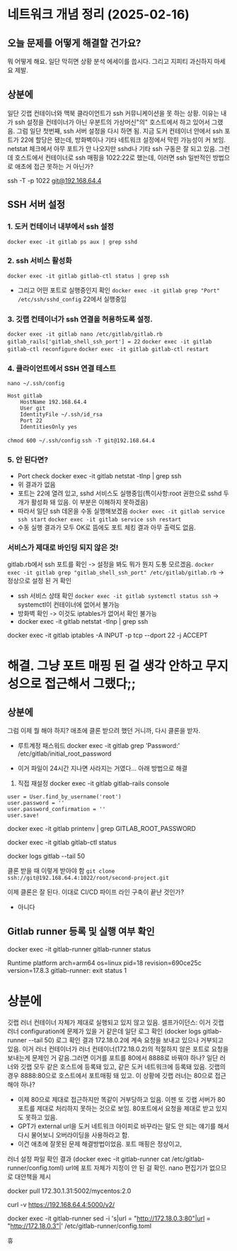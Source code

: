 # 네트워크 개념 정리 (2025-02-16)
## 오늘 문제를 어떻게 해결할 건가요?
뭐 어떻게 해요. 일단 막히면 상황 분석 에세이를 씁시다. 그리고 지피티 과신하지 마세요 제발.

## 상분에
일단 깃랩 컨테이너와 맥북 클라이언트가 ssh 커뮤니케이션을 못 하는 상황. 이유는 내가 ssh 설정을 컨테이너가 아닌 우분트의 가상머신"의" 호스트에서 하고 있어서 그랬음. 그럼 일단 첫번째, ssh 서버 설정을 다시 하면 됨.
지금 도커 컨테이너 안에서 ssh 포트가 22에 할당은 됐는데, 방화벽이나 기타 네트워크 설정에서 막힌 가능성이 커 보임. netstat 체크에서 아무 포트가 안 나오지만 sshd나 기타 ssh 구동은 잘 되고  있음. 
그런데 호스트에서 컨테이너로 ssh 매핑을 1022:22로 했는데, 이러면 ssh 일반적인 방법으로 애초에 접근 못하는 거 아닌가?

ssh -T -p 1022 git@192.168.64.4

## SSH 서버 설정
### 1. 도커 컨테이너 내부에서 ssh 설정
`docker exec -it gitlab ps aux | grep sshd`
### 2. ssh 서비스 활성화
`docker exec -it gitlab gitlab-ctl status | grep ssh`
- 그리고 어떤 포트로 실행중인지 확인
`docker exec -it gitlab grep "Port" /etc/ssh/sshd_config`
22에서 실행중임

### 3. 깃랩 컨테이너가 ssh 연결을 허용하도록 설정.
`docker exec -it gitlab nano /etc/gitlab/gitlab.rb`
`gitlab_rails['gitlab_shell_ssh_port'] = 22`
`docker exec -it gitlab gitlab-ctl reconfigure`
`docker exec -it gitlab gitlab-ctl restart`

### 4. 클라이언트에서 SSH 연결 테스트
`nano ~/.ssh/config`
```
Host gitlab
    HostName 192.168.64.4
    User git
    IdentityFile ~/.ssh/id_rsa
    Port 22
    IdentitiesOnly yes
```
`chmod 600 ~/.ssh/config`
`ssh -T git@192.168.64.4`


### 5. 안 된다면?
- Port check
docker exec -it gitlab netstat -tlnp | grep ssh
- 위 결과가 없음
- 포트는 22에 열려 있고, sshd 서비스도 실행중임(특이사항:root 권한으로 sshd 두 개가 활성화 돼 있음. 이 부분은 이해하지 못하겠음)
- 따라서 일단 ssh 데몬을 수동 실행해보겠음
`docker exec -it gitlab service ssh start`
`docker exec -it gitlab service ssh restart`
- 수동 실행 결과가 모두 OK로 뜸에도 포트 체킹 결과 아무 출력도 없음.

### 서비스가 제대로 바인딩 되지 않은 것!
gitlab.rb에서 ssh 포트를 확인 -> 설정을 봐도 뭐가 뭔지 도통 모르겠음.
`docker  exec -it gitlab grep "gitlab_shell_ssh_port" /etc/gitlab/gitlab.rb`
-> 정상으로 설정 된 거 확인
- ssh 서비스 상태 확인
`docker exec -it gitlab systemctl status ssh` ->  systemctl이 컨테이너에 없어서 불가능
- 방화벽 확인 -> 이것도 iptables가 없어서 확인 불가능
- docker exec -it gitlab netstat -tlnp | grep ssh

docker exec -it gitlab iptables -A INPUT -p tcp --dport 22 -j ACCEPT

# 해결. 그냥 포트 매핑 된 걸 생각 안하고 무지성으로 접근해서 그랬다;;

## 상분에
그럼 이제 뭘 해야 하지? 애초에 클론 받으려 했던 거니까, 다시 클론을 받자. 

- 루트계정 패스워드
docker exec -it gitlab grep 'Password:' /etc/gitlab/initial_root_password

- 이거 파일이 24시간 지나면 사라지는 거였다...
아래 방법으로 해결
1. 직접 재설정
docker exec -it gitlab gitlab-rails console
```
user = User.find_by_username('root')
user.password = ''
user.password_confirmation = ''
user.save!
```

docker exec -it gitlab printenv | grep GITLAB_ROOT_PASSWORD

docker exec -it gitlab gitlab-ctl status

docker logs gitlab --tail 50


클론 받을 때 이렇게 받아야 함
`git clone ssh://git@192.168.64.4:1022/root/second-project.git`

이제 클론은 잘 된다. 이대로 CI/CD 파이프 라인 구축이 끝난 것인가?
- 아니다

## Gitlab runner 등록 및 실행 여부 확인
docker exec -it gitlab-runner gitlab-runner status

Runtime platform                                    arch=arm64 os=linux pid=18 revision=690ce25c version=17.8.3
gitlab-runner: exit status 1

# 상분에
깃랩 러너 컨테이너 자체가 제대로 실행되고 있지 않고 있음.
셀프가이던스: 이거 깃랩 러너 configuration에 문제가 있을 거 같은데 일단 로그 확인
(docker logs gitlab-runner --tail 50)
로그 확인 결과 172.18.0.2에 계속 요청을 보내고 있으나 거부되고 있음. 이거 러너 컨테이너가 러너 컨테이너(172.18.0.2)의 적절하지 않은 포트로 요청을 보내는게 문제인 거 같음.그러면 이거를 포트를 80에서 8888로 바꿔야 하나? 일단 러너와 깃랩 모두 같은 호스트에 등록돼 있고, 같은 도커 네트워크에 등록돼 있음. 깃랩의 경우 8888:80으로 호스트에서 포트매핑 돼 있고. 이 상황에 깃랩 러너는 80으로 접근해야 하나?
- 이제 80으로 제대로 접근하지만 똑같이 거부당하고 있음. 이젠 또 깃랩 서버가 80 포트를 제대로 처리하지 못하는 것으로 보임. 80포트에서 요청을 제대로 받고 있지도 못하고 있음.
- GPT가 external url을 도커 네트워크 아이피로 바꾸라는 말도 안 되는 얘기를 해서 다시 물어보니 오버라이딩을 사용하라고 함.
- 이건 애초에 잘못된 문제 해결방법이었음. 포트 매핑은 정상이고, 

러너 설정 파일 확인 결과
(docker exec -it gitlab-runner cat /etc/gitlab-runner/config.toml) url에 포트 자체가 지정이 안 된 걸 확인. nano 편집기가 없으므로 대안책을 제시

docker pull 172.30.1.31:5002/mycentos:2.0

curl -v https://192.168.64.4:5000/v2/

docker exec -it gitlab-runner sed -i 's|url = "http://172.18.0.3:80"|url = "http://172.18.0.3"|' /etc/gitlab-runner/config.toml    

휴